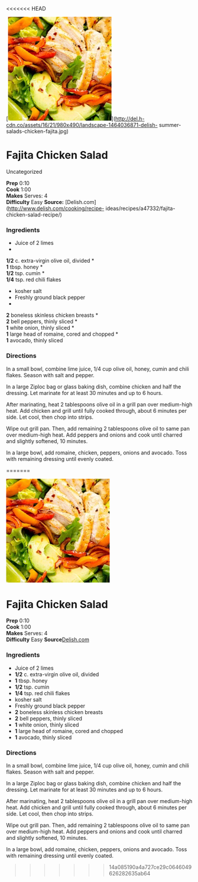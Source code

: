 <<<<<<< HEAD
﻿

[![](./images/c9369b11-f555-46cc-a77f-81629ab6fbcb.jpg)](http://del.h-cdn.co/assets/16/21/980x490/landscape-1464036871-delish-
summer-salads-chicken-fajita.jpg)

#  Fajita Chicken Salad

Uncategorized

  
**Prep** 0:10  
**Cook** 1:00  
**Makes** Serves: 4  
**Difficulty** Easy
**Source:** [Delish.com](http://www.delish.com/cooking/recipe-
ideas/recipes/a47332/fajita-chicken-salad-recipe/)

###  Ingredients

  * Juice of 2 limes
  *   
**1/2** c. extra-virgin olive oil, divided
  *   
**1** tbsp. honey
  *   
**1/2** tsp. cumin
  *   
**1/4** tsp. red chili flakes
  * kosher salt
  * Freshly ground black pepper
  *   
**2** boneless skinless chicken breasts
  *   
**2** bell peppers, thinly sliced
  *   
**1** white onion, thinly sliced
  *   
**1** large head of romaine, cored and chopped
  *   
**1** avocado, thinly sliced

###  Directions

In a small bowl, combine lime juice, 1/4 cup olive oil, honey, cumin and chili
flakes. Season with salt and pepper.

In a large Ziploc bag or glass baking dish, combine chicken and half the
dressing. Let marinate for at least 30 minutes and up to 6 hours.

After marinating, heat 2 tablespoons olive oil in a grill pan over medium-high
heat. Add chicken and grill until fully cooked through, about 6 minutes per
side. Let cool, then chop into strips.

Wipe out grill pan. Then, add remaining 2 tablespoons olive oil to same pan
over medium-high heat. Add peppers and onions and cook until charred and
slightly softened, 10 minutes.

In a large bowl, add romaine, chicken, peppers, onions and avocado. Toss with
remaining dressing until evenly coated.

=======
﻿

[![](./images/c9369b11-f555-46cc-a77f-81629ab6fbcb.jpg)](http://del.h-cdn.co/assets/16/21/980x490/landscape-1464036871-delish-summer-salads-chicken-fajita.jpg)

#  Fajita Chicken Salad

 **Prep** 0:10  
 **Cook** 1:00  
 **Makes** Serves: 4  
 **Difficulty** Easy
**Source**[Delish.com](http://www.delish.com/cooking/recipe-ideas/recipes/a47332/fajita-chicken-salad-recipe/)

###  Ingredients

  * Juice of 2 limes
  *  **1/2** c. extra-virgin olive oil, divided
  *  **1** tbsp. honey
  *  **1/2** tsp. cumin
  *  **1/4** tsp. red chili flakes
  * kosher salt
  * Freshly ground black pepper
  *  **2** boneless skinless chicken breasts
  *  **2** bell peppers, thinly sliced
  *  **1** white onion, thinly sliced
  *  **1** large head of romaine, cored and chopped
  *  **1** avocado, thinly sliced

###  Directions

In a small bowl, combine lime juice, 1/4 cup olive oil, honey, cumin and chili
flakes. Season with salt and pepper.

In a large Ziploc bag or glass baking dish, combine chicken and half the
dressing. Let marinate for at least 30 minutes and up to 6 hours.

After marinating, heat 2 tablespoons olive oil in a grill pan over medium-high
heat. Add chicken and grill until fully cooked through, about 6 minutes per
side. Let cool, then chop into strips.

Wipe out grill pan. Then, add remaining 2 tablespoons olive oil to same pan
over medium-high heat. Add peppers and onions and cook until charred and
slightly softened, 10 minutes.

In a large bowl, add romaine, chicken, peppers, onions and avocado. Toss with
remaining dressing until evenly coated.

>>>>>>> 14a085190a4a727ce29c0646049626282635ab64
